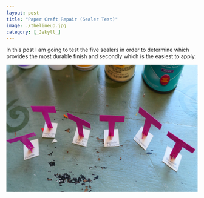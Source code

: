 ```yaml
---
layout: post
title: "Paper Craft Repair (Sealer Test)"
image: ./thelineup.jpg
category: [_Jekyll_]
---
```

In this post I am going to test the five sealers in order to determine which provides the most durable finish and secondly which is the easiest to apply. 

![subjects](./thetestsubjects.jpg)

